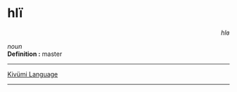 
# hlï

<div align="right"><i>hlɞ</i></div>

*noun*  
**Definition :** master  

---

[Kivümi Language](../README.md)

---
